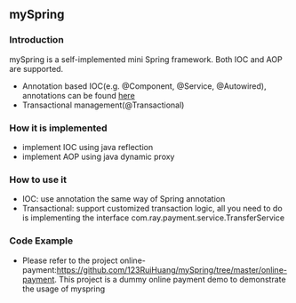 ## mySpring

### Introduction

mySpring is a self-implemented mini Spring framework. Both IOC and AOP are supported.

* Annotation based IOC(e.g. @Component, @Service, @Autowired), annotations can be found [here](https://github.com/123RuiHuang/mySpring/tree/master/mySpring/src/main/java/com/ray/mySpring/annotation)
* Transactional management(@Transactional)

### How it is implemented
* implement IOC using java reflection
* implement AOP using java dynamic proxy

### How to use it
* IOC: use annotation the same way of Spring annotation 
* Transactional: support customized transaction logic, all you need to do is implementing the interface com.ray.payment.service.TransferService  
### Code Example
* Please refer to the project online-payment:https://github.com/123RuiHuang/mySpring/tree/master/online-payment. This project is a dummy online payment demo to demonstrate
  the usage of myspring
